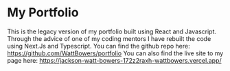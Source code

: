 # My Portfolio

This is the legacy version of my portfolio built using React and Javascript. Through the advice of one of my coding mentors I have rebuilt the code using Next.Js and Typescript. You can find the github repo here: https://github.com/WattBowers/portfolio You can also find the live site to my page here: https://jackson-watt-bowers-172z2raxh-wattbowers.vercel.app/
